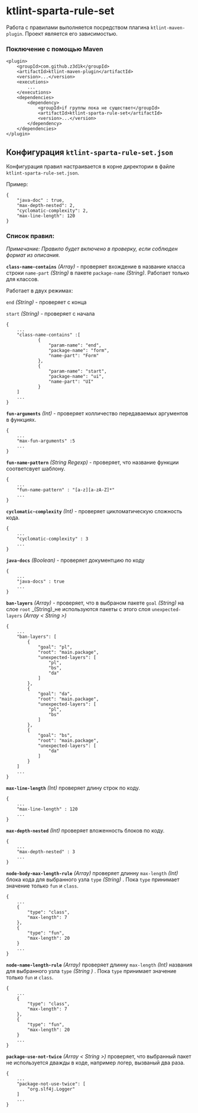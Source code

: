 # ktlint-sparta-rule-set

Работа с правилами выполняется посредством плагина `ktlint-maven-plugin`. Проект является его зависимостью.

### Поключение с помощью Maven
```
<plugin>
    <groupId>com.github.z3d1k</groupId>
    <artifactId>ktlint-maven-plugin</artifactId>
    <version>...</version>
    <executions>
        ...
    </executions>
    <dependencies>
        <dependency>
            <groupId>if группы пока не существет</groupId>
            <artifactId>ktlint-sparta-rule-set</artifactId>
            <version>...</version>
        </dependency>
    </dependencies>
</plugin>
```

## Конфигурация `ktlint-sparta-rule-set.json`
Конфигурация правил настраивается в корне директории в файле `ktlint-sparta-rule-set.json`.

Пример: 
```
{
    "java-doc" : true,
    "max-depth-nested": 2,
    "cyclomatic-complexity": 2,
    "max-line-length": 120
}
```
### Список правил:

_Примечание: Правило будет включено в проверку, если соблюден формат из описания._ 

**`class-name-contains`** _(Array)_ - проверяет вхождение в название класса строки `name-part` _(String)_ в пакете 
`package-name` _(String)_. 
Работает только для классов.

Работает в двух режимах: 

`end` _(String)_ - проверяет с конца

`start` _(String)_ - проверяет с начала
 
```
{
    ...
    "class-name-contains" :[
            {
                "param-name": "end",
                "package-name": "form",
                "name-part": "Form"
            },
            {
                "param-name": "start",
                "package-name": "ui",
                "name-part": "UI"
            }
    ]
    ...
}
```

**`fun-arguments`**  _(Int)_ - проверяет колличество передаваемых аргументов в функциях.
```
{
    ...
    "max-fun-arguments" :5
    ...
}
```

**`fun-name-pattern`** _(String Regexp)_ - проверяет, что название функции соответсвует шаблону.
```
{
    ...
    "fun-name-pattern" : "[a-z][a-zA-Z]*"
    ...
}
```

**`cyclomatic-complexity`** _(Int)_ - проверяет цикломатическую сложность кода.
```
{
    ...
    "cyclomatic-complexity" : 3
    ...
}
```

**`java-docs`** _(Boolean)_ - проверяет документцию по коду
```
{
    ...
    "java-docs" : true
    ...
}
```

**`ban-layers`** _(Array)_ - проверяет, что в выбраном пакете `goal` _(String)_ на слое `root` _(String)_не 
используются пакеты с этого слоя `unexpected-layers` _(Array < String >)_ 

```
{
    ...
    "ban-layers": [
        {
            "goal": "pl",
            "root": "main.package",
            "unexpected-layers": [
                "pl",
                "bs",
                "da"
            ]
        },
        {
            "goal": "da",
            "root": "main.package",
            "unexpected-layers": [
                "pl",
                "bs"
            ]
        },
        {
            "goal": "bs",
            "root": "main.package",
            "unexpected-layers": [
                "da"
            ]
        }
    ]
    ...
}
```

**`max-line-length`**  _(Int)_  проверяет длину строк по коду.
```
{
    ...
    "max-line-length" : 120
    ...
}
```

**`max-depth-nested`**  _(Int)_  проверяет вложенность блоков по коду.
```
{
    ...
    "max-depth-nested" : 3
    ...
}
```

**`node-body-max-length-rule`**  _(Array)_  проверяет длинну `max-length` _(Int)_ блока кода для выбранного узла 
`type` _(String)_ . Пока `type` принимает значение только `fun` и `class`.
```
{
    ...
    {
        "type": "class",
        "max-length": 7
    },
    {
        "type": "fun",
        "max-length": 20
    }
    ...
}
```

**`node-name-length-rule`**  _(Array)_  проверяет длинну `max-length` _(Int)_ названия для выбранного узла 
`type` _(String )_ . Пока `type` принимает значение только `fun` и `class`.
```
{
    ...
    {
        "type": "class",
        "max-length": 7
    },
    {
        "type": "fun",
        "max-length": 20
    }
    ...
}
```

**`package-use-not-twice`** _(Array < String >)_ проверяет, что выбранный пакет не используется дважды в коде, 
например логер, вызваный два раза. 
```
{
    ...
    "package-not-use-twice": [
        "org.slf4j.Logger"
    ]
    ...
}
```